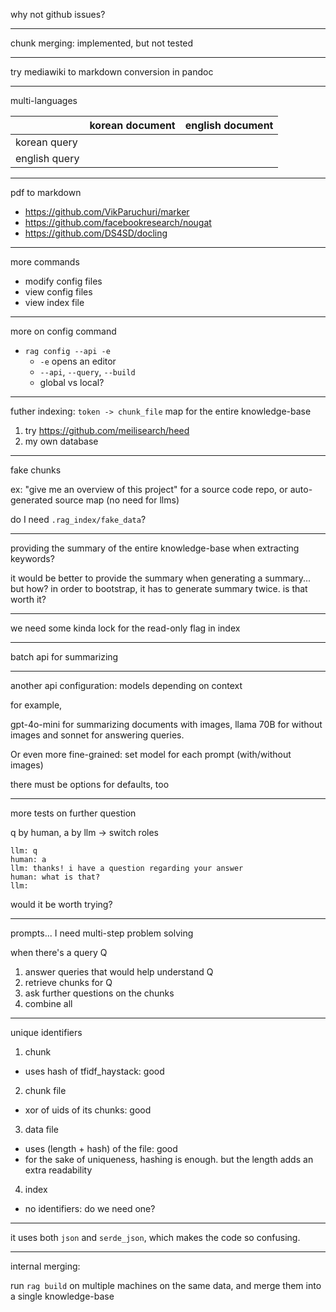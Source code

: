 why not github issues?

---

chunk merging: implemented, but not tested

---

try mediawiki to markdown conversion in pandoc

---

multi-languages

|                | korean document  | english document  |
|----------------|------------------|-------------------|
| korean query   |
| english query  |

---

pdf to markdown

- https://github.com/VikParuchuri/marker
- https://github.com/facebookresearch/nougat
- https://github.com/DS4SD/docling

---

more commands

- modify config files
- view config files
- view index file

---

more on config command

- `rag config --api -e`
  - `-e` opens an editor
  - `--api`, `--query`, `--build`
  - global vs local?

---

futher indexing: `token -> chunk_file` map for the entire knowledge-base

1. try https://github.com/meilisearch/heed
2. my own database

---

fake chunks

ex: "give me an overview of this project" for a source code repo, or auto-generated source map (no need for llms)

do I need `.rag_index/fake_data`?

---

providing the summary of the entire knowledge-base when extracting keywords?

it would be better to provide the summary when generating a summary... but how? in order to bootstrap, it has to generate summary twice. is that worth it?

---

we need some kinda lock for the read-only flag in index

---

batch api for summarizing

---

another api configuration: models depending on context

for example,

gpt-4o-mini for summarizing documents with images, llama 70B for without images and sonnet for answering queries.

Or even more fine-grained: set model for each prompt (with/without images)

there must be options for defaults, too

---

more tests on further question

q by human, a by llm -> switch roles

```
llm: q
human: a
llm: thanks! i have a question regarding your answer
human: what is that?
llm:
```

would it be worth trying?

---

prompts... I need multi-step problem solving

when there's a query Q

1. answer queries that would help understand Q
2. retrieve chunks for Q
3. ask further questions on the chunks
4. combine all

---

unique identifiers

1. chunk
  - uses hash of tfidf_haystack: good
2. chunk file
  - xor of uids of its chunks: good
3. data file
  - uses (length + hash) of the file: good
  - for the sake of uniqueness, hashing is enough. but the length adds an extra readability
4. index
  - no identifiers: do we need one?

---

it uses both `json` and `serde_json`, which makes the code so confusing.

---

internal merging:

run `rag build` on multiple machines on the same data, and merge them into a single knowledge-base

